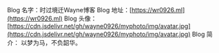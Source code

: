 Blog 名字：时过境迁Wayne博客
Blog 地址：[https://wr0926.ml](https://wr0926.ml)
Blog 头像：[https://cdn.jsdelivr.net/gh/wayne0926/myphoto/img/avatar.jpg](https://cdn.jsdelivr.net/gh/wayne0926/myphoto/img/avatar.jpg)
Blog 简介： 以梦为马，不负韶华。
